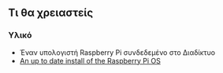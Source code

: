 ## Τι θα χρειαστείς

### Υλικό

- Έναν υπολογιστή Raspberry Pi συνδεδεμένο στο Διαδίκτυο
- [An up to date install of the Raspberry Pi OS](https://www.raspberrypi.org/downloads/)
